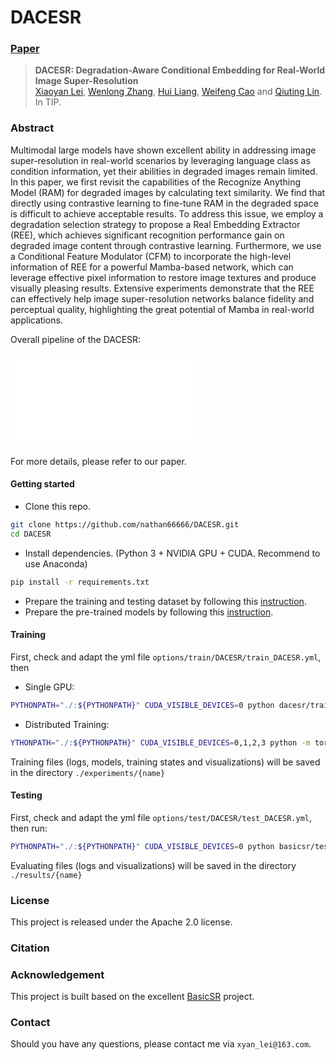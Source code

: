 # DACESR

### [Paper]()

> **DACESR: Degradation-Aware Conditional Embedding for Real-World Image Super-Resolution** <br>
> [Xiaoyan Lei](https://scholar.google.com/citations?hl=zh-CN&user=o8GJ_YMAAAAJ/), [Wenlong Zhang](https://wenlongzhang0517.github.io/), [Hui Liang](), [Weifeng Cao]() and [Qiuting Lin](). <br>
> In TIP.

### Abstract

Multimodal large models have shown excellent ability in addressing image super-resolution in real-world scenarios by leveraging language class as condition information, yet their abilities in degraded images remain limited. In this paper, we first revisit the capabilities of the Recognize Anything Model (RAM) for degraded images by calculating text similarity. We find that directly using contrastive learning to fine-tune RAM in the degraded space is difficult to achieve acceptable results. To address this issue, we employ a degradation selection strategy to propose a Real Embedding Extractor (REE), which achieves significant recognition performance gain on degraded image content through contrastive learning. Furthermore, we use a Conditional Feature Modulator (CFM) to incorporate the high-level information of REE for a powerful Mamba-based network, which can leverage effective pixel information to restore image textures and produce visually pleasing results. Extensive experiments demonstrate that the REE can effectively help image super-resolution networks balance fidelity and perceptual quality, highlighting the great potential of Mamba in real-world applications. 

Overall pipeline of the DACESR:

![illustration](Pipeline.pdf)

For more details, please refer to our paper.

#### Getting started

- Clone this repo.
```bash
git clone https://github.com/nathan66666/DACESR.git
cd DACESR
```

- Install dependencies. (Python 3 + NVIDIA GPU + CUDA. Recommend to use Anaconda)
```bash
pip install -r requirements.txt
```

- Prepare the training and testing dataset by following this [instruction](datasets/README.md).
- Prepare the pre-trained models by following this [instruction](experiments/README.md).

#### Training

First, check and adapt the yml file ```options/train/DACESR/train_DACESR.yml```, then

- Single GPU:
```bash
PYTHONPATH="./:${PYTHONPATH}" CUDA_VISIBLE_DEVICES=0 python dacesr/train.py -opt options/train/DACESR/train_DACESR.yml --auto_resume
```

- Distributed Training:
```bash
YTHONPATH="./:${PYTHONPATH}" CUDA_VISIBLE_DEVICES=0,1,2,3 python -m torch.distributed.launch --nproc_per_node=4 --master_port=4335 dacesr/train.py -opt options/train/DACESR/train_DACESR.yml --launcher pytorch --auto_resume

```

Training files (logs, models, training states and visualizations) will be saved in the directory ```./experiments/{name}```

#### Testing

First, check and adapt the yml file ```options/test/DACESR/test_DACESR.yml```, then run:
```bash
PYTHONPATH="./:${PYTHONPATH}" CUDA_VISIBLE_DEVICES=0 python basicsr/test.py -opt options/test/DACESR/test_DACESR.yml
```

Evaluating files (logs and visualizations) will be saved in the directory ```./results/{name}```

### License

This project is released under the Apache 2.0 license.

### Citation


### Acknowledgement
This project is built based on the excellent [BasicSR](https://github.com/xinntao/BasicSR) project.

### Contact
Should you have any questions, please contact me via `xyan_lei@163.com`.
